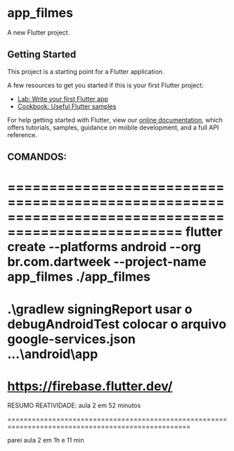 # app_filmes

A new Flutter project.

## Getting Started

This project is a starting point for a Flutter application.

A few resources to get you started if this is your first Flutter project:

- [Lab: Write your first Flutter app](https://flutter.dev/docs/get-started/codelab)
- [Cookbook: Useful Flutter samples](https://flutter.dev/docs/cookbook)

For help getting started with Flutter, view our
[online documentation](https://flutter.dev/docs), which offers tutorials,
samples, guidance on mobile development, and a full API reference.

## COMANDOS:
===================================================================================================
flutter create --platforms android --org br.com.dartweek --project-name app_filmes ./app_filmes
===================================================================================================
.\gradlew signingReport
usar o debugAndroidTest
colocar o arquivo google-services.json
...\android\app
===================================================================================================
https://firebase.flutter.dev/
===================================================================================================

RESUMO REATIVIDADE:
aula 2 em 52 minutos

===================================================================================================

parei aula 2 em 1h e 11 min